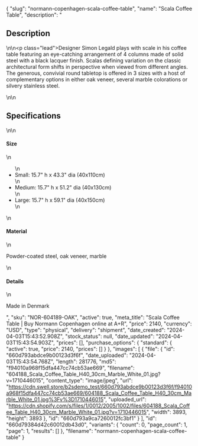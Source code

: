 {
  "slug": "normann-copenhagen-scala-coffee-table",
  "name": "Scala Coffee Table",
  "description": "<h2>Description</h2>\n<!-- split -->\n<p class=\"lead\">Designer Simon Legald plays with scale in his coffee table featuring an eye-catching arrangement of 4 columns made of solid steel with a black lacquer finish. Scalas defining variation on the classic architectural form shifts in perspective when viewed from different angles. The generous, convivial round tabletop is offered in 3 sizes with a host of complementary options in either oak veneer, several marble colorations or silvery stainless steel.</p>\n<!-- split -->\n<h2>Specifications</h2>\n<!-- split -->\n<h4>Size</h4>\n<ul>\n<li>Small: 15.7\" h x 43.3\" dia (40x110cm)</li>\n<li>Medium: 15.7\" h x 51.2\" dia (40x130cm)</li>\n<li>Large: 15.7\" h x 59.1\" dia (40x150cm)</li>\n</ul>\n<h4>Material</h4>\n<p>Powder-coated steel, oak veneer, marble</p>\n<h4>Details</h4>\n<p>Made in Denmark</p>",
  "sku": "NOR-604189-OAK",
  "active": true,
  "meta_title": "Scala Coffee Table | Buy Normann Copenhagen online at A+R",
  "price": 2140,
  "currency": "USD",
  "type": "physical",
  "delivery": "shipment",
  "date_created": "2024-04-03T15:43:52.908Z",
  "stock_status": null,
  "date_updated": "2024-04-03T15:43:54.903Z",
  "prices": [],
  "purchase_options": {
    "standard": {
      "active": true,
      "price": 2140,
      "prices": []
    }
  },
  "images": [
    {
      "file": {
        "id": "660d793abdce9b00123d3f6f",
        "date_uploaded": "2024-04-03T15:43:54.768Z",
        "length": 281776,
        "md5": "f94010a968f15dfa447cc74cb53ae669",
        "filename": "604188_Scala_Coffee_Table_H40_30cm_Marble_White_01.jpg?v=1710446015",
        "content_type": "image/jpeg",
        "url": "https://cdn.swell.store/b2sdemo_test/660d793abdce9b00123d3f6f/f94010a968f15dfa447cc74cb53ae669/604188_Scala_Coffee_Table_H40_30cm_Marble_White_01.jpg%3Fv%3D1710446015",
        "uploaded_url": "https://cdn.shopify.com/s/files/1/0012/2005/1002/files/604188_Scala_Coffee_Table_H40_30cm_Marble_White_01.jpg?v=1710446015",
        "width": 3893,
        "height": 3893
      },
      "id": "660d793a9ca7260012fc3bf1"
    }
  ],
  "id": "660d79384d42c60012db43d0",
  "variants": {
    "count": 0,
    "page_count": 1,
    "page": 1,
    "results": []
  },
  "filename": "normann-copenhagen-scala-coffee-table"
}